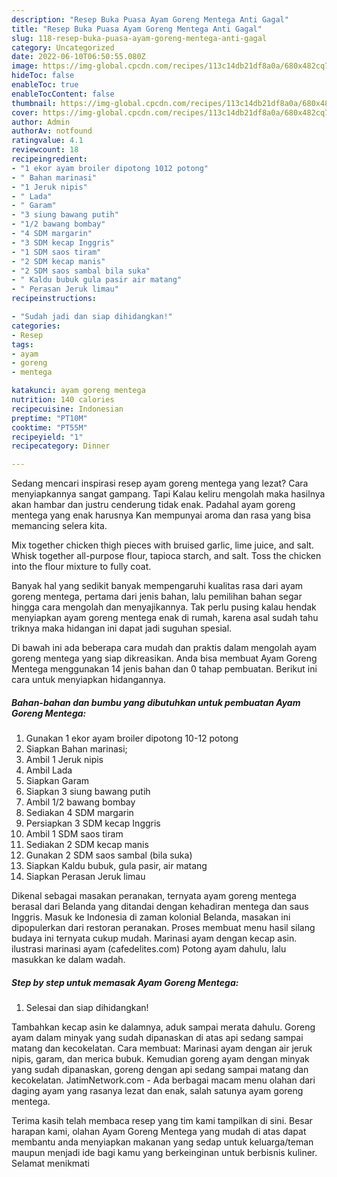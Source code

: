 ```yaml
---
description: "Resep Buka Puasa Ayam Goreng Mentega Anti Gagal"
title: "Resep Buka Puasa Ayam Goreng Mentega Anti Gagal"
slug: 118-resep-buka-puasa-ayam-goreng-mentega-anti-gagal
category: Uncategorized
date: 2022-06-10T06:50:55.080Z
image: https://img-global.cpcdn.com/recipes/113c14db21df8a0a/680x482cq70/ayam-goreng-mentega-foto-resep-utama.jpg
hideToc: false
enableToc: true
enableTocContent: false
thumbnail: https://img-global.cpcdn.com/recipes/113c14db21df8a0a/680x482cq70/ayam-goreng-mentega-foto-resep-utama.jpg
cover: https://img-global.cpcdn.com/recipes/113c14db21df8a0a/680x482cq70/ayam-goreng-mentega-foto-resep-utama.jpg
author: Admin
authorAv: notfound
ratingvalue: 4.1
reviewcount: 18
recipeingredient:
- "1 ekor ayam broiler dipotong 1012 potong"
- " Bahan marinasi"
- "1 Jeruk nipis"
- " Lada"
- " Garam"
- "3 siung bawang putih"
- "1/2 bawang bombay"
- "4 SDM margarin"
- "3 SDM kecap Inggris"
- "1 SDM saos tiram"
- "2 SDM kecap manis"
- "2 SDM saos sambal bila suka"
- " Kaldu bubuk gula pasir air matang"
- " Perasan Jeruk limau"
recipeinstructions:

- "Sudah jadi dan siap dihidangkan!"
categories:
- Resep
tags:
- ayam
- goreng
- mentega

katakunci: ayam goreng mentega 
nutrition: 140 calories
recipecuisine: Indonesian
preptime: "PT10M"
cooktime: "PT55M"
recipeyield: "1"
recipecategory: Dinner

---
```



Sedang mencari inspirasi resep ayam goreng mentega yang lezat? Cara menyiapkannya sangat gampang. Tapi Kalau keliru mengolah maka hasilnya akan hambar dan justru cenderung tidak enak. Padahal ayam goreng mentega yang enak harusnya Kan mempunyai aroma dan rasa yang bisa memancing selera kita.


Mix together chicken thigh pieces with bruised garlic, lime juice, and salt. Whisk together all-purpose flour, tapioca starch, and salt. Toss the chicken into the flour mixture to fully coat.

Banyak hal yang sedikit banyak mempengaruhi kualitas rasa dari ayam goreng mentega, pertama dari jenis bahan, lalu pemilihan bahan segar hingga cara mengolah dan menyajikannya. Tak perlu pusing kalau hendak menyiapkan ayam goreng mentega enak di rumah, karena asal sudah tahu triknya maka hidangan ini dapat jadi suguhan spesial.


Di bawah ini ada beberapa cara mudah dan praktis dalam mengolah ayam goreng mentega yang siap dikreasikan. Anda bisa membuat Ayam Goreng Mentega menggunakan 14 jenis bahan dan 0 tahap pembuatan. Berikut ini cara untuk menyiapkan hidangannya.

<!--inarticleads1-->

##### Bahan-bahan dan bumbu yang dibutuhkan untuk pembuatan Ayam Goreng Mentega:

1. Gunakan 1 ekor ayam broiler dipotong 10-12 potong
1. Siapkan  Bahan marinasi;
1. Ambil 1 Jeruk nipis
1. Ambil  Lada
1. Siapkan  Garam
1. Siapkan 3 siung bawang putih
1. Ambil 1/2 bawang bombay
1. Sediakan 4 SDM margarin
1. Persiapkan 3 SDM kecap Inggris
1. Ambil 1 SDM saos tiram
1. Sediakan 2 SDM kecap manis
1. Gunakan 2 SDM saos sambal (bila suka)
1. Siapkan  Kaldu bubuk, gula pasir, air matang
1. Siapkan  Perasan Jeruk limau


Dikenal sebagai masakan peranakan, ternyata ayam goreng mentega berasal dari Belanda yang ditandai dengan kehadiran mentega dan saus Inggris. Masuk ke Indonesia di zaman kolonial Belanda, masakan ini dipopulerkan dari restoran peranakan. Proses membuat menu hasil silang budaya ini ternyata cukup mudah. Marinasi ayam dengan kecap asin. ilustrasi marinasi ayam (cafedelites.com) Potong ayam dahulu, lalu masukkan ke dalam wadah. 

<!--inarticleads2-->

##### Step by step untuk memasak Ayam Goreng Mentega:


1. Selesai dan siap dihidangkan!

Tambahkan kecap asin ke dalamnya, aduk sampai merata dahulu. Goreng ayam dalam minyak yang sudah dipanaskan di atas api sedang sampai matang dan kecokelatan. Cara membuat: Marinasi ayam dengan air jeruk nipis, garam, dan merica bubuk. Kemudian goreng ayam dengan minyak yang sudah dipanaskan, goreng dengan api sedang sampai matang dan kecokelatan. JatimNetwork.com - Ada berbagai macam menu olahan dari daging ayam yang rasanya lezat dan enak, salah satunya ayam goreng mentega. 

Terima kasih telah membaca resep yang tim kami tampilkan di sini. Besar harapan kami, olahan Ayam Goreng Mentega yang mudah di atas dapat membantu anda menyiapkan makanan yang sedap untuk keluarga/teman maupun menjadi ide bagi kamu yang berkeinginan untuk berbisnis kuliner. Selamat menikmati
